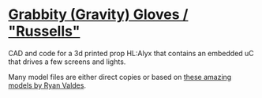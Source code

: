# [Grabbity (Gravity) Gloves / "Russells"](https://half-life.fandom.com/wiki/Gravity_Gloves)

CAD and code for a 3d printed prop HL:Alyx that contains an embedded uC that drives a few screens and lights.

Many model files are either direct copies or based on [these amazing models by Ryan Valdes](https://www.myminifactory.com/object/3d-print-half-life-alyx-gravity-gloves-russels-154271).